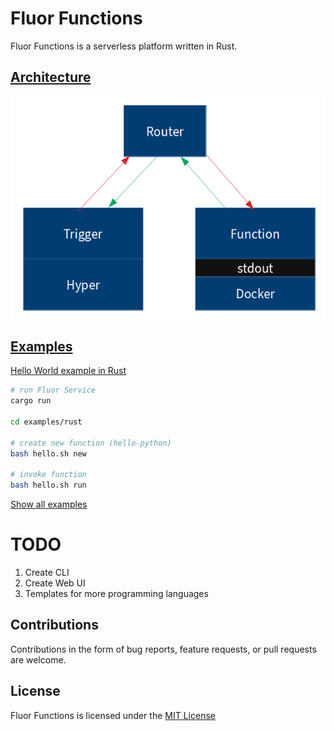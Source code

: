 # Fluor Functions


Fluor Functions is a serverless platform written in Rust.

## [Architecture]()

![Architecture Diagram](docs/images/architecture.png)

## [Examples](examples)

[Hello World example in Rust](examples/rust)


```sh
# run Fluor Service
cargo run

cd examples/rust

# create new function (hello-python)
bash hello.sh new

# invoke function
bash hello.sh run
```

[Show all examples](examples)

# TODO

1. Create CLI
2. Create Web UI
3. Templates for more programming languages

## Contributions
Contributions in the form of bug reports, feature requests, or pull requests are welcome. 

## License

Fluor Functions is licensed under the [MIT License](LICENSE)
